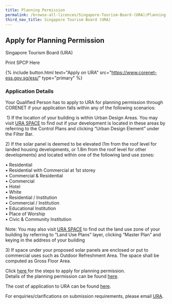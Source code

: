 ```yaml
---
title: Planning Permission
permalink: /browse-all-licences/Singapore-Tourism-Board-(URA)/Planning-Permission
third_nav_title: Singapore Tourism Board (URA)
---
```


## Apply for Planning Permission

Singapore Tourism Board (URA)

Print SPCP Here

{% include button.html text="Apply on URA" src="https://www.corenet-ess.gov.sg/ess/" type="primary" %}

### Application Details
<p>Your Qualified Person has to apply to URA for planning permission through CORENET if your application falls within any of the following scenarios:</p>
<p>&nbsp;1) If the location of your building is within Urban Design Areas. You may visit&nbsp;<a href="https://www.ura.gov.sg/maps" target="_blank" rel="noopener">URA SPACE</a>&nbsp;to find out if your development is located in these areas by referring to the Control Plans and clicking &ldquo;Urban Design Element&rdquo; under the Filter Bar.</p>
<p>2) If the solar panel is deemed to be elevated (1m from the roof level for landed housing developments, or 1.8m from the roof level for other developments) and located within one of the following land use zones:</p>
<p>&bull; Residential<br />&bull; Residential with Commercial at 1st storey<br />&bull; Commercial &amp; Residential<br />&bull; Commercial<br />&bull; Hotel<br />&bull; White<br />&bull; Residential / Institution<br />&bull; Commercial / Institution<br />&bull; Educational Institution<br />&bull; Place of Worship<br />&bull; Civic &amp; Community Institution</p>
<p>Note: You may also visit&nbsp;<a href="https://www.ura.gov.sg/maps" target="_blank" rel="noopener">URA SPACE</a>&nbsp;to find out the land use zone of your building by referring to &ldquo;Land Use Plans&rdquo; layer, clicking &ldquo;Master Plan&rdquo; and keying in the address of your building</p>
<p>3) If space under your proposed solar panels are enclosed or put to commercial uses such as Outdoor Refreshment Area. The space shall be computed as Gross Floor Area.</p>
<p>Click&nbsp;<a href="https://www.ura.gov.sg/Corporate/Guidelines/Development-Control/Planning-Permission/using-CORENET-eSS" target="_blank" rel="noopener">here&nbsp;</a>for the steps to apply for planning permission.<br />Details of the planning permission can be found&nbsp;<a href="https://www.ura.gov.sg/Corporate/Guidelines/Development-Control/Planning-Permission" target="_blank" rel="noopener">here</a>.</p>
<p>The cost of application to URA can be found&nbsp;<a href="https://www.ura.gov.sg/edaxfWeb/fee/calcFee.jsp" target="_blank" rel="noopener">here</a>.</p>
<p>For enquiries/clarifications on submission requirements, please email&nbsp;<a href="https://www.ura.gov.sg/feedbackWeb/contactus_feedback.jsp" target="_blank" rel="noopener">URA</a>.</p>

